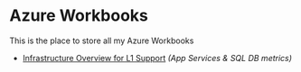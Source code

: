 # Azure Workbooks

This is the place to store all my Azure Workbooks

- [Infrastructure Overview for L1 Support](./InfrastructureOverviewForHelpdesk) *(App Services & SQL DB metrics)*
